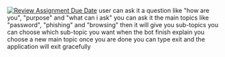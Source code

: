 [![Review Assignment Due Date](https://classroom.github.com/assets/deadline-readme-button-22041afd0340ce965d47ae6ef1cefeee28c7c493a6346c4f15d667ab976d596c.svg)](https://classroom.github.com/a/QA4FRrJe)
user can ask it a question like "how are you", "purpose" and "what can i ask"
you can ask it the main topics like "password", "phishing" and "browsing"
then it will give you sub-topics
you can choose which sub-topic you want
when the bot finish explain you choose a new main topic 
once you are done you can type exit and the application will exit gracefully  